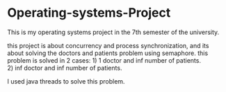 # Operating-systems-Project
This is my operating systems project in the 7th semester of the university.

this project is about concurrency and process synchronization, and its about solving the doctors and patients problem using semaphore.
this problem is solved in 2 cases:
    1) 1 doctor and inf number of patients.    
    2) inf doctor and inf number of patients.    
   
I used java threads to solve this problem.
